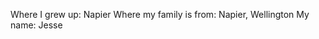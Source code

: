 Where I grew up:            Napier
Where my family is from:    Napier, Wellington
My name:                    Jesse
